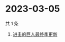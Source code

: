 # 2023-03-05

共 1 条

<!-- BEGIN -->
<!-- 最后更新时间 Sun Mar 05 2023 05:11:06 GMT+0800 (China Standard Time) -->

1. [进击的巨人最终季更新](https://www.zhihu.com/search?q=进击的巨人最终季更新)

<!-- END -->
